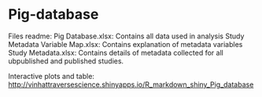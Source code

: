 # Pig-database

Files readme:
Pig Database.xlsx: Contains all data used in analysis 
Study Metadata Variable Map.xlsx: Contains explanation of metadata variables 
Study Metadata.xlsx: Contains details of metadata collected for all ubpublished and published studies. 

Interactive plots and table: 
http://vinhattraversescience.shinyapps.io/R_markdown_shiny_Pig_database
